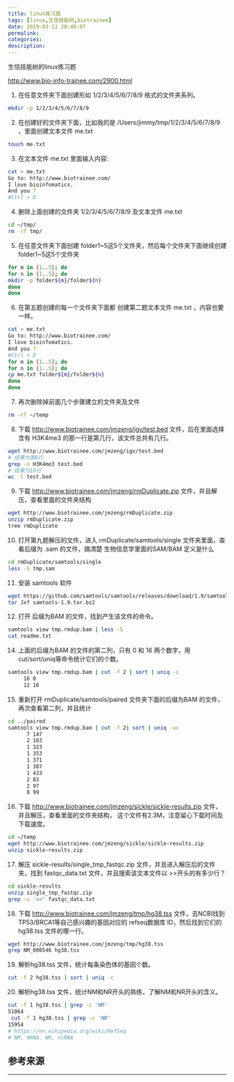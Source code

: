 ```yaml
---
title: linux练习题
tags: [linux,生信技能树,biotrainee]
date: 2019-03-11 20:48:07
permalink:
categories:
description:
---
```

<p class="description">生信技能树的linux练习题</p>

<!-- more -->

http://www.bio-info-trainee.com/2900.html

1. 在任意文件夹下面创建形如 1/2/3/4/5/6/7/8/9 格式的文件夹系列。
```bash
mkdir -p 1/2/3/4/5/6/7/8/9
```
2. 在创建好的文件夹下面，比如我的是 /Users/jimmy/tmp/1/2/3/4/5/6/7/8/9 ，里面创建文本文件 me.txt
```bash
touch me.txt
```
3. 在文本文件 me.txt 里面输入内容:
```bash
cat > me.txt
Go to: http://www.biotrainee.com/
I love bioinfomatics.
And you ?
#Ctrl + D
```
4. 删除上面创建的文件夹 1/2/3/4/5/6/7/8/9 及文本文件 me.txt
```bash
cd ~/tmp/
rm -rf tmp/
```
5. 在任意文件夹下面创建 folder1~5这5个文件夹，然后每个文件夹下面继续创建 folder1~5这5个文件夹
```bash
for m in {1..5}; do
for n in {1..5}; do
mkdir -p folder${m}/folder${n}
done
done
```
6. 在第五题创建的每一个文件夹下面都 创建第二题文本文件 me.txt ，内容也要一样。
```bash
cat > me.txt
Go to: http://www.biotrainee.com/
I love bioinfomatics.
And you ?
#Ctrl + D
for m in {1..5}; do
for n in {1..5}; do
cp me.txt folder${m}/folder${n}
done
done
```
7. 再次删除掉前面几个步骤建立的文件夹及文件
```bash
rm -rf ~/temp
```
8. 下载 http://www.biotrainee.com/jmzeng/igv/test.bed 文件，后在里面选择含有 H3K4me3 的那一行是第几行，该文件总共有几行。
```bash
wget http://www.biotrainee.com/jmzeng/igv/test.bed
# 结果为第8行
grep -n H3K4me3 test.bed
# 结果为10行
wc -l test.bed
```
9. 下载 http://www.biotrainee.com/jmzeng/rmDuplicate.zip 文件，并且解压，查看里面的文件夹结构
```bash
wget http://www.biotrainee.com/jmzeng/rmDuplicate.zip
unzip rmDuplicate.zip
tree rmDuplicate
```
10. 打开第九题解压的文件，进入 rmDuplicate/samtools/single 文件夹里面，查看后缀为 .sam 的文件，搞清楚 生物信息学里面的SAM/BAM 定义是什么
```bash
cd rmDuplicate/samtools/single
less -S tmp.sam
```
11. 安装 samtools 软件
```bash
wget https://github.com/samtools/samtools/releases/download/1.9/samtools-1.9.tar.bz2
tar Jxf samtools-1.9.tar.bz2
```
12. 打开 后缀为BAM 的文件，找到产生该文件的命令。 
```bash
samtools view tmp.rmdup.bam | less -S
cat readme.txt
```
14. 上面的后缀为BAM 的文件的第二列，只有 0 和 16 两个数字，用 cut/sort/uniq等命令统计它们的个数。
```bash
samtools view tmp.rmdup.bam | cut -f 2 | sort | uniq -c
     16 0
     12 16
```
15. 重新打开 rmDuplicate/samtools/paired 文件夹下面的后缀为BAM 的文件，再次查看第二列，并且统计
```bash
cd ../paired
samtools view tmp.rmdup.bam | cut -f 2| sort | uniq -uc
      7 147
      2 163
      1 323
      1 353
      1 371
      1 387
      1 433
      2 83
      2 97
      8 99
```
16. 下载 http://www.biotrainee.com/jmzeng/sickle/sickle-results.zip 文件，并且解压，查看里面的文件夹结构， 这个文件有2.3M，注意留心下载时间及下载速度。
```bash
cd ~/temp
wget http://www.biotrainee.com/jmzeng/sickle/sickle-results.zip
unzip sickle-results.zip
```
17. 解压 sickle-results/single_tmp_fastqc.zip 文件，并且进入解压后的文件夹，找到 fastqc_data.txt 文件，并且搜索该文本文件以 >>开头的有多少行？
```bash
cd sickle-results
unzip single_tmp_fastqc.zip
grep -c '>>' fastqc_data.txt
```
18. 下载 http://www.biotrainee.com/jmzeng/tmp/hg38.tss 文件，去NCBI找到TP53/BRCA1等自己感兴趣的基因对应的 refseq数据库 ID，然后找到它们的hg38.tss 文件的哪一行。
```bash
wget http://www.biotrainee.com/jmzeng/tmp/hg38.tss
grep NM_000546 hg38.tss
```
19. 解析hg38.tss 文件，统计每条染色体的基因个数。
```bash
cut -f 2 hg38.tss | sort | uniq -c
```
20. 解析hg38.tss 文件，统计NM和NR开头的熟练，了解NM和NR开头的含义。
```bash
cut -f 1 hg38.tss | grep -c 'NM'
51064
 cut -f 1 hg38.tss | grep -c 'NR'
15954
# https://en.wikipedia.org/wiki/RefSeq
# NM, mRNA. NR, ncRNA
```

## 参考来源

<hr />